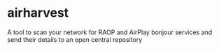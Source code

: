 airharvest
==========

A tool to scan your network for RAOP and AirPlay bonjour services and send their details to an open central repository

